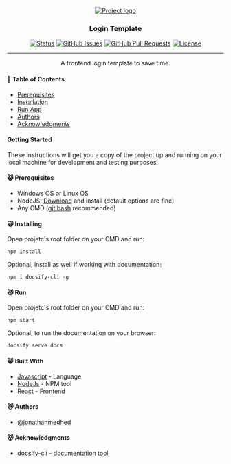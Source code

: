 <p align="center">
  <a href="" rel="noopener">
 <img src="https://i.imgur.com/l7wyjRk.png" alt="Project logo"></a>
</p>
<h3 align="center">Login Template</h3>

<div align="center">

[![Status](https://img.shields.io/badge/status-active-success.svg)]()
[![GitHub Issues](https://img.shields.io/github/issues/issues-pr/The-Documentation-Compendium.svg)](https://github.com/jonathanmedhed/login/issues)
[![GitHub Pull Requests](https://img.shields.io/github/issues-pr/kylelobo/The-Documentation-Compendium.svg)](https://github.com/jonathanmedhed/login/pulls)
[![License](https://img.shields.io/badge/license-MIT-blue.svg)](LICENSE.md)

</div>

---

<p align="center"> A frontend login template to save time.
    <br> 
</p>

#### 📝 Table of Contents

- [Prerequisites](#prerequisites)
- [Installation](#usage)
- [Run App](#run)
- [Authors](#authors)
- [Acknowledgments](#acknowledgments)

#### Getting Started <a name = "getting_started"></a>

These instructions will get you a copy of the project up and running on your local machine for development
and testing purposes.

#### :smiley_cat: Prerequisites <a name = "prerequisites"></a>

- Windows OS or Linux OS
- NodeJS: <a name = "node_download" href='https://nodejs.org/en/download'>Download</a> and install (default options are fine)
- Any CMD (<a name = "gbash_download" href='https://git-scm.com/downloads'>git bash</a> recommended)

#### :scream_cat: Installing

Open projetc's root folder on your CMD and run:

```
npm install
```

Optional, install as well if working with documentation:

```
npm i docsify-cli -g
```

#### :smirk_cat: Run <a name="run"></a>

Open projetc's root folder on your CMD and run:

```
npm start
```

Optional, to run the documentation on your browser:

```
docsify serve docs
```

#### :smile_cat: Built With <a name = "tech_stack"></a>

- [Javascript](https://www.javascript.com) - Language
- [NodeJs](https://nodejs.org/en/) - NPM tool
- [React](https://react.dev) - Frontend

#### :crying_cat_face: Authors <a name = "authors"></a>

- [@jonathanmedhed](https://github.com/Jonathanmedhed)

#### :kissing_cat: Acknowledgments <a name = "acknowledgments"></a>

- [docsify-cli](https://www.npmjs.com/package/docsify-cli) - documentation tool
